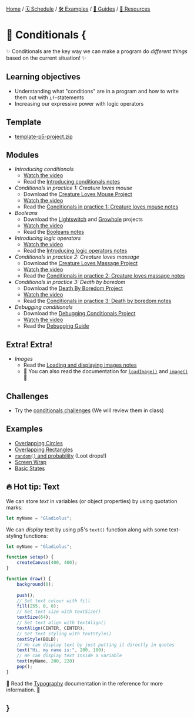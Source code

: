 [Home](../../) / [🗓 Schedule](../../schedule) / [🛠 Examples](../../examples/) / [💫 Guides](../../guides/) / [💎 Resources](../../resources.md)

# 🤔 Conditionals {

✨ Conditionals are the key way we can make a program do *different things* based on the current situation! ✨

## Learning objectives

- Understanding what "conditions" are in a program and how to write them out with `if`-statements
- Increasing our expressive power with logic operators

## Template

- [template-p5-project.zip](../../templates/template-p5-project.zip)

## Modules

- *Introducing conditionals*
    - [Watch the video](https://concordia.yuja.com/V/Video?v=1071114&node=5700547&a=136607647)
    - Read the [Introducing conditionals notes](./introducing-conditionals.md)
- *Conditionals in practice 1: Creature loves mouse*
    - Download the [Creature Loves Mouse Project](./examples/creature-loves-mouse.zip)
    - [Watch the video](https://concordia.yuja.com/V/Video?v=1071111&node=5700535&a=137851353)
    - Read the [Conditionals in practice 1: Creature loves mouse notes](./conditionals-in-practice-part-1.md)
- *Booleans*
    - Download the [Lightswitch](./examples/lightswitch.zip) and [Growhole](./examples/growhole.zip) projects
    - [Watch the video](https://concordia.yuja.com/V/Video?v=1071110&node=5700534&a=7980543)
    - Read the [Booleans notes](./booleans.md)
- *Introducing logic operators*
    - [Watch the video](https://concordia.yuja.com/V/Video?v=1071115&node=5700548&a=89057691)
    - Read the [Introducing logic operators notes](./introducing-logic-operators.md)
- *Conditionals in practice 2: Creature loves massage*
    - Download the [Creature Loves Massage Project](./examples/creature-loves-massage.zip)
    - [Watch the video](https://concordia.yuja.com/V/Video?v=1071112&node=5700536&a=77952213)
    - Read the [Conditionals in practice 2: Creature loves massage notes](./conditionals-in-practice-part-2.md)
- *Conditionals in practice 3: Death by boredom*
    - Download the [Death By Boredom Project](./examples/death-by-boredom.zip)
    - [Watch the video](https://concordia.yuja.com/V/Video?v=1071113&node=5700546&a=198193017)
    - Read the [Conditionals in practice 3: Death by boredom notes](./conditionals-in-practice-part-3.md)
- *Debugging conditionals*
    - Download the [Debugging Conditionals Project](../../debugging/debugging-conditionals.zip)
    - [Watch the video](https://concordia.yuja.com/V/Video?v=1075226&node=5841570&a=189628872)
    - Read the [Debugging Guide](../../guides/debugging-guide.md)

## Extra! Extra!

- *Images*
    - Read the [Loading and displaying images notes](../extras/images.md)
    - 📖 You can also read the documentation for [`loadImage()`](https://p5js.org/reference/p5/loadImage/) and [`image()`](https://p5js.org/reference/p5/image/) 📖

## Challenges

- Try the [conditionals challenges](./challenges/conditionals-challenges.md) (We will review them in class)

## Examples

- [Overlapping Circles](https://editor.p5js.org/pippinbarr/sketches/NLnxtLMat)
- [Overlapping Rectangles](https://editor.p5js.org/pippinbarr/sketches/5hnVN-_C0)
- [`random()` and probability](https://editor.p5js.org/pippinbarr/sketches/8NkxcrJsi) (Loot drops!)
- [Screen Wrap](https://editor.p5js.org/pippinbarr/sketches/exJrLtvvU)
- [Basic States](https://editor.p5js.org/pippinbarr/sketches/cpmo2ac1V)

## 🔥 Hot tip: Text

We can store *text* in variables (or object properties) by using quotation marks:

```javascript
let myName = "Gladiolus";
```

We can *display* text by using p5's `text()` function along with some text-styling functions:

```javascript
let myName = "Gladiolus";

function setup() {
    createCanvas(400, 400);
}

function draw() {
    background(0);
    
    push();
    // Set text colour with fill
    fill(255, 0, 0);
    // Set text size with textSize()
    textSize(64);
    // Set text align with textAlign()
    textAlign(CENTER, CENTER);
    // Set text styling with textStyle()
    textStyle(BOLD);
    // We can display text by just putting it directly in quotes
    text("Hi, my name is:", 200, 180);
    // We can display text inside a variable
    text(myName, 200, 220)
    pop();
}
```

📖 Read the [Typography](https://p5js.org/reference/#Typography) documentation in the reference for more information. 📖

## }